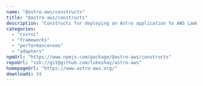 ```yaml
---
name: "@astro-aws/constructs"
title: "@astro-aws/constructs"
description: "Constructs for deploying an Astro application to AWS Lambda"
categories:
  - "css+ui"
  - "frameworks"
  - "performance+seo"
  - "adapters"
npmUrl: "https://www.npmjs.com/package/@astro-aws/constructs"
repoUrl: "ssh://git@github.com/lukeshay/astro-aws"
homepageUrl: "https://www.astro-aws.org/"
downloads: 34
---
```

